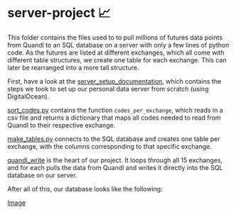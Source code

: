 # server-project :chart_with_upwards_trend:

This folder contains the files used to to pull millions of futures data points from Quandl to an SQL database on a server with only a few lines of python code. As the futures are listed at different exchanges, which all come with different table structures, we create one table for each exchange. This can later be rearranged into a more tall structure.

First, have a look at the [server_setup_documentation](https://github.com/CorinneKnoe/ANMADA/blob/master/server-project/server_setup_documentation.pdf), which contains the steps we took to set up our personal data server from scratch (using DigitalOcean).

[sort_codes.py](https://github.com/CorinneKnoe/ANMADA/blob/master/server-project/sort_codes.py) contains the function `codes_per_exchange`, which reads in a csv file and returns a dictionary that maps all codes needed to read from Quandl to their respective exchange.

[make_tables.py](https://github.com/CorinneKnoe/ANMADA/blob/master/server-project/make_tables.py) connects to the SQL database and creates one table per exchange, with the columns corresponding to that specific exchange.

[quandl_write](https://github.com/CorinneKnoe/ANMADA/blob/master/server-project/quandl_write.py) is the heart of our project. It loops through all 15 exchanges, and for each pulls the data from Quandl and writes it directly into the SQL database on our server. 

After all of this, our database looks like the following:

[Image](https://github.com/CorinneKnoe/ANMADA/blob/master/server-project/screenshots/tables.png)
